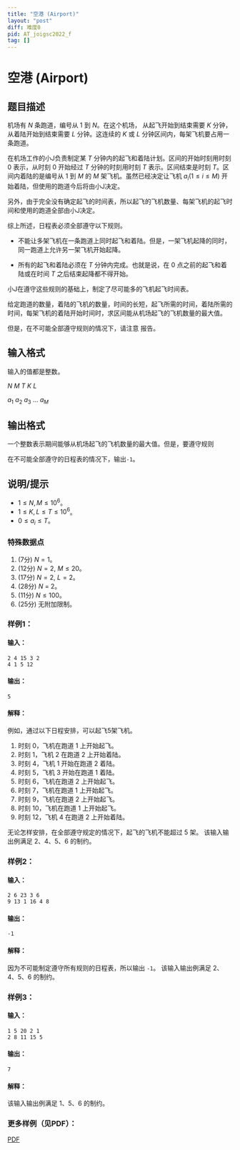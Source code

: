 ```yaml
---
title: "空港 (Airport)"
layout: "post"
diff: 难度0
pid: AT_joigsc2022_f
tag: []
---
```


# 空港 (Airport)

## 题目描述

机场有 $N$ 条跑道，编号从 1 到 $N$。在这个机场，
从起飞开始到结束需要 $K$ 分钟，从着陆开始到结束需要 $L$ 分钟。这连续的 $K$ 或 $L$ 分钟区间内，每架飞机要占用一条跑道。

在机场工作的小J负责制定某 $T$ 分钟内的起飞和着陆计划。区间的开始时刻用时刻 0 表示，从时刻 0 开始经过 $T$ 分钟的时刻用时刻 $T$ 表示。区间结束是时刻 $T$。区间内着陆的是编号从 1 到 $M$ 的 $M$ 架飞机。虽然已经决定让飞机 $a_i(1 \le i \le M)$ 开始着陆，但使用的跑道今后将由小J决定。

另外，由于完全没有确定起飞的时间表，所以起飞的飞机数量、每架飞机的起飞时间和使用的跑道全部由小J决定。

综上所述，日程表必须全部遵守以下规则。

- 不能让多架飞机在一条跑道上同时起飞和着陆。但是，一架飞机起降的同时，同一跑道上允许另一架飞机开始起降。

- 所有的起飞和着陆必须在 $T$ 分钟内完成。也就是说，在 0 点之前的起飞和着陆或在时间 $T$ 之后结束起降都不得开始。

小J在遵守这些规则的基础上，制定了尽可能多的飞机起飞时间表。

给定跑道的数量，着陆的飞机的数量，时间的长短，起飞所需的时间，着陆所需的时间，每架飞机的着陆开始时间时，求区间能从机场起飞的飞机数量的最大值。

但是，在不可能全部遵守规则的情况下，请注意
报告。

## 输入格式

输入的值都是整数。

$N$ $M$ $T$ $K$ $L$

$a_1$ $a_2$ $a_3$ … $a_M$

## 输出格式

一个整数表示期间能够从机场起飞的飞机数量的最大值。但是，要遵守规则

在不可能全部遵守的日程表的情况下，输出`-1`。

## 说明/提示

- $1 \le N,M \le 10^6$。
- $1 \le K,L \le T \le 10^6$。
- $0 \le a_i \le T$。

### 特殊数据点

1. (7分) $N=1$。
1. (12分) $N=2$, $M \le 20$。
1. (17分) $N=2$, $L=2$。
1. (28分) $N$ = 2。
1. (11分) $N \le 100$。
1. (25分) 无附加限制。

### 样例1：

#### 输入：

```
2 4 15 3 2
4 1 5 12
```

#### 输出：

```
5
```

#### 解释：

例如，通过以下日程安排，可以起飞5架飞机。

1. 时刻 0，飞机在跑道 1 上开始起飞。
1. 时刻 1，飞机 2 在跑道 2 上开始着陆。
1. 时刻 4，飞机 1 开始在跑道 2 着陆。
1. 时刻 5，飞机 3 开始在跑道 1 着陆。
1. 时刻 6，飞机在跑道 2 上开始起飞。
1. 时刻 7，飞机在跑道 1 上开始起飞。
1. 时刻 9，飞机在跑道 2 上开始起飞。
1. 时刻 10，飞机在跑道 1 上开始起飞。
1. 时刻 12，飞机 4 在跑道 2 上开始着陆。

无论怎样安排，在全部遵守规定的情况下，起飞的飞机不能超过 5 架。
该输入输出例满足 2、4、5、6 的制约。

### 样例2：

#### 输入：

```
2 6 23 3 6
9 13 1 16 4 8
```

#### 输出：

```
-1
```

#### 解释：

因为不可能制定遵守所有规则的日程表，所以输出 `-1`。
该输入输出例满足 2、4、5、6 的制约。

### 样例3：

#### 输入：

```
1 5 20 2 1
2 8 11 15 5
```

#### 输出：

```
7
```

#### 解释：

该输入输出例满足 1、5、6 的制约。

### 更多样例（见PDF）：

[PDF](https://www2.ioi-jp.org/joig-camp/2022/2022-sp-tasks/contest2/airport.pdf)

